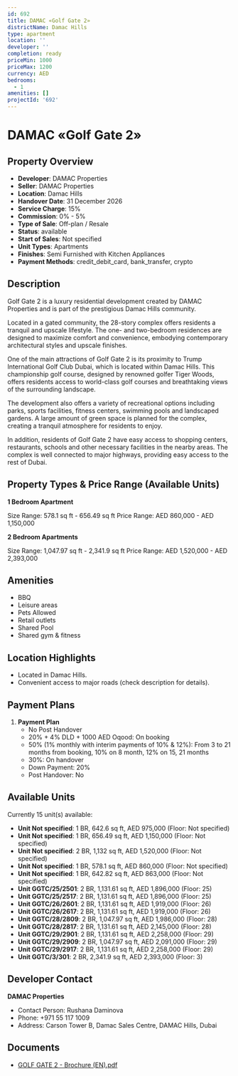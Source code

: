 ```yaml
---
id: 692
title: DAMAC «Golf Gate 2»
districtName: Damac Hills
type: apartment
location: ''
developer: ''
completion: ready
priceMin: 1000
priceMax: 1200
currency: AED
bedrooms:
  - 1
amenities: []
projectId: '692'
---
```


# DAMAC «Golf Gate 2»

## Property Overview
- **Developer**: DAMAC Properties
- **Seller**: DAMAC Properties
- **Location**: Damac Hills
- **Handover Date**: 31 December 2026
- **Service Charge**: 15%
- **Commission**: 0% - 5%
- **Type of Sale**: Off-plan / Resale
- **Status**: available
- **Start of Sales**: Not specified
- **Unit Types**: Apartments
- **Finishes**: Semi Furnished with Kitchen Appliances
- **Payment Methods**: credit_debit_card, bank_transfer, crypto

## Description
Golf Gate 2 is a luxury residential development created by DAMAC Properties and is part of the prestigious Damac Hills community.

 Located in a gated community, the 28-story complex offers residents a tranquil and upscale lifestyle. The one- and two-bedroom residences are designed to maximize comfort and convenience, embodying contemporary architectural styles and upscale finishes.

 One of the main attractions of Golf Gate 2 is its proximity to Trump International Golf Club Dubai, which is located within Damac Hills. This championship golf course, designed by renowned golfer Tiger Woods, offers residents access to world-class golf courses and breathtaking views of the surrounding landscape.

 The development also offers a variety of recreational options including parks, sports facilities, fitness centers, swimming pools and landscaped gardens. A large amount of green space is planned for the complex, creating a tranquil atmosphere for residents to enjoy.

 In addition, residents of Golf Gate 2 have easy access to shopping centers, restaurants, schools and other necessary facilities in the nearby areas. The complex is well connected to major highways, providing easy access to the rest of Dubai.

## Property Types & Price Range (Available Units)
**1 Bedroom Apartment**

Size Range: 578.1 sq ft - 656.49 sq ft
Price Range: AED 860,000 - AED 1,150,000

**2 Bedroom Apartments**

Size Range: 1,047.97 sq ft - 2,341.9 sq ft
Price Range: AED 1,520,000 - AED 2,393,000

## Amenities
- BBQ
- Leisure areas
- Pets Allowed
- Retail outlets
- Shared Pool
- Shared gym & fitness

## Location Highlights
- Located in Damac Hills.
- Convenient access to major roads (check description for details).

## Payment Plans
1. **Payment Plan**
   - No Post Handover
   - 20% + 4% DLD + 1000 AED Oqood: On booking
   - 50% (1% monthly with interim payments of 10% & 12%): From 3 to 21 months from booking, 10% on 8 month, 12% on 15, 21 months
   - 30%: On handover
   - Down Payment: 20%
   - Post Handover: No

## Available Units
Currently 15 unit(s) available:
- **Unit Not specified**: 1 BR, 642.6 sq ft, AED 975,000 (Floor: Not specified)
- **Unit Not specified**: 1 BR, 656.49 sq ft, AED 1,150,000 (Floor: Not specified)
- **Unit Not specified**: 2 BR, 1,132 sq ft, AED 1,520,000 (Floor: Not specified)
- **Unit Not specified**: 1 BR, 578.1 sq ft, AED 860,000 (Floor: Not specified)
- **Unit Not specified**: 1 BR, 642.82 sq ft, AED 863,000 (Floor: Not specified)
- **Unit GGTC/25/2501**: 2 BR, 1,131.61 sq ft, AED 1,896,000 (Floor: 25)
- **Unit GGTC/25/2517**: 2 BR, 1,131.61 sq ft, AED 1,896,000 (Floor: 25)
- **Unit GGTC/26/2601**: 2 BR, 1,131.61 sq ft, AED 1,919,000 (Floor: 26)
- **Unit GGTC/26/2617**: 2 BR, 1,131.61 sq ft, AED 1,919,000 (Floor: 26)
- **Unit GGTC/28/2809**: 2 BR, 1,047.97 sq ft, AED 1,986,000 (Floor: 28)
- **Unit GGTC/28/2817**: 2 BR, 1,131.61 sq ft, AED 2,145,000 (Floor: 28)
- **Unit GGTC/29/2901**: 2 BR, 1,131.61 sq ft, AED 2,258,000 (Floor: 29)
- **Unit GGTC/29/2909**: 2 BR, 1,047.97 sq ft, AED 2,091,000 (Floor: 29)
- **Unit GGTC/29/2917**: 2 BR, 1,131.61 sq ft, AED 2,258,000 (Floor: 29)
- **Unit GGTC/3/301**: 2 BR, 2,341.9 sq ft, AED 2,393,000 (Floor: 3)

## Developer Contact
**DAMAC Properties**
- Contact Person: Rushana Daminova
- Phone: +971 55 117 1009
- Address: Carson Tower B, Damac Sales Centre, DAMAC Hills, Dubai

## Documents
- [GOLF GATE 2 - Brochure (EN).pdf](https://cdn.geniemap.net/2024/01/09/ZDiTWagRGeU76OIpyj9awTKoRybP6MnIYVA7n5Rl.pdf)
